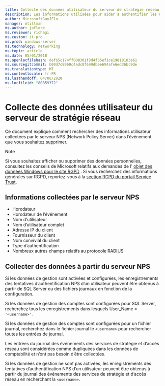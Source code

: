 ```yaml
---
title: Collecte des données utilisateur du serveur de stratégie réseau
description: Les informations utilisées pour aider à authentifier les utilisateurs par le serveur de stratégie réseau dans Windows Server 2016.
author: MicrosoftGuyJFlo
manager: mtillman
ms.author: joflore
ms.reviewer: richagi
ms.custom: it-pro
ms.prod: windows-server
ms.technology: networking
ms.topic: article
ms.date: 05/01/2018
ms.openlocfilehash: def65c174ff608301f8d4f35ef1ce19818103e61
ms.sourcegitcommit: b00d7c8968c4adc8f699dbee694afe6ed36bc9de
ms.translationtype: MT
ms.contentlocale: fr-FR
ms.lasthandoff: 04/08/2020
ms.locfileid: "80859372"
---
```

# <a name="network-policy-server-user-data-collection"></a>Collecte des données utilisateur du serveur de stratégie réseau

Ce document explique comment rechercher des informations utilisateur collectées par le serveur NPS (Network Policy Server) dans l’événement que vous souhaitez supprimer.

>[!Note]
>Si vous souhaitez afficher ou supprimer des données personnelles, consultez les conseils de Microsoft relatifs aux demandes de l' [objet des données Windows pour le site RGPD](https://docs.microsoft.com/microsoft-365/compliance/gdpr-dsr-windows) . Si vous recherchez des informations générales sur RGPD, reportez-vous à la [section RGPD du portail Service Trust](https://servicetrust.microsoft.com/ViewPage/GDPRGetStarted).

## <a name="information-collected-by-nps"></a>Informations collectées par le serveur NPS

- Horodateur
- Horodateur de l’événement
- Nom d'utilisateur
- Nom d’utilisateur complet
- Adresse IP du client
- Fournisseur du client
- Nom convivial du client
- Type d’authentification
- Nombreux autres champs relatifs au protocole RADIUS

## <a name="gather-data-from-nps"></a>Collecter des données à partir du serveur NPS

Si les données de gestion sont activées et configurées, les enregistrements des tentatives d’authentification NPS d’un utilisateur peuvent être obtenus à partir de SQL Server ou des fichiers journaux en fonction de la configuration. 

Si les données de gestion des comptes sont configurées pour SQL Server, recherchez tous les enregistrements dans lesquels User_Name = `'<username>'`.

Si les données de gestion des comptes sont configurées pour un fichier journal, recherchez dans le fichier journal le `<username>` pour rechercher toutes les entrées de journal.

Les entrées du journal des événements des services de stratégie et d’accès réseau sont considérées comme dupliquées dans les données de comptabilité et n’ont pas besoin d’être collectées.

Si les données de gestion ne sont pas activées, les enregistrements des tentatives d’authentification NPS d’un utilisateur peuvent être obtenus à partir du journal des événements des services de stratégie et d’accès réseau en recherchant la `<username>`.
